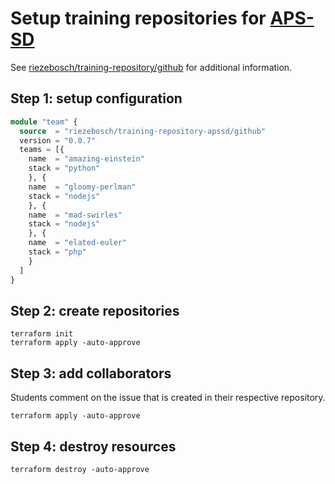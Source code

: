 # Setup training repositories for [APS-SD](https://www.scrum.org/courses/applying-professional-scrum-training)

See [riezebosch/training-repository/github](https://registry.terraform.io/modules/riezebosch/training-repository/github/) for additional information.

## Step 1: setup configuration

```terraform
module "team" {
  source  = "riezebosch/training-repository-apssd/github"
  version = "0.0.7"
  teams = [{
    name  = "amazing-einstein"
    stack = "python"
    }, {
    name  = "gloomy-perlman"
    stack = "nodejs"
    }, {
    name  = "mad-swirles"
    stack = "nodejs"
    }, {
    name  = "elated-euler"
    stack = "php"
    }
  ]
}
```

## Step 2: create repositories

```shell
terraform init
terraform apply -auto-approve
```

## Step 3: add collaborators

Students comment on the issue that is created in their respective repository.

```shell
terraform apply -auto-approve
```

## Step 4: destroy resources

```shell
terraform destroy -auto-approve
```
